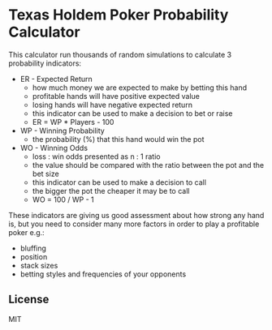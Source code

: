 # Texas Holdem Poker Probability Calculator

This calculator run thousands of random simulations to calculate 3 probability indicators:

* ER - Expected Return
  - how much money we are expected to make by betting this hand
  - profitable hands will have positive expected value
  - losing hands will have negative expected return
  - this indicator can be used to make a decision to bet or raise
  - ER = WP * Players - 100 
* WP - Winning Probability
  - the probability (%) that this hand would win the pot
* WO - Winning Odds
  - loss : win odds presented as n : 1 ratio
  - the value should be compared with the ratio between the pot and the bet size
  - this indicator can be used to make a decision to call
  - the bigger the pot the cheaper it may be to call
  - WO = 100 / WP - 1

These indicators are giving us good assessment about how strong any hand is, but you need to consider many more factors in order to play a profitable poker e.g.:
- bluffing
- position
- stack sizes
- betting styles and frequencies of your opponents

## License

MIT
